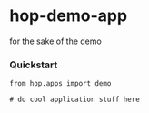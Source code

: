 # hop-demo-app

for the sake of the demo

### Quickstart

```
from hop.apps import demo

# do cool application stuff here
```
